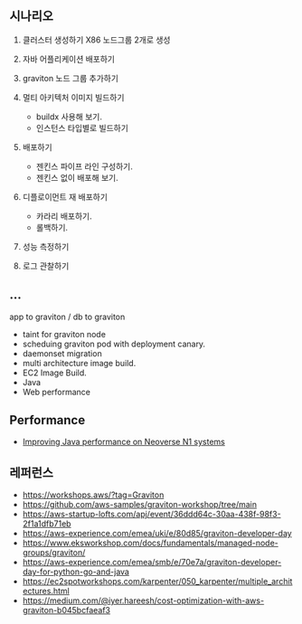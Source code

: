 ## 시나리오 ##

1. 클러스터 생성하기 X86 노드그룹 2개로 생성
2. 자바 어플리케이션 배포하기
3. graviton 노드 그룹 추가하기
4. 멀티 아키텍처 이미지 빌드하기
    - buildx 사용해 보기.
    - 인스턴스 타입별로 빌드하기
5. 배포하기
    - 젠킨스 파이프 라인 구성하기.
    - 젠킨스 없이 배포해 보기.
   
7. 디플로이먼트 재 배포하기
   - 카라리 배포하기.
   - 롤백하기.
8. 성능 측정하기
9. 로그 관찰하기  


## ... ##

app to graviton / db to graviton

* taint for graviton node
* scheduing graviton pod with deployment canary.
* daemonset migration
* multi architecture image build.
* EC2 Image Build.
* Java
* Web performance



## Performance ##

* [Improving Java performance on Neoverse N1 systems](https://community.arm.com/arm-community-blogs/b/architectures-and-processors-blog/posts/java-performance-on-neoverse-n1)



## 레퍼런스 ##

* https://workshops.aws/?tag=Graviton
* https://github.com/aws-samples/graviton-workshop/tree/main 
* https://aws-startup-lofts.com/apj/event/36ddd64c-30aa-438f-98f3-2f1a1dfb71eb
* https://aws-experience.com/emea/uki/e/80d85/graviton-developer-day
* https://www.eksworkshop.com/docs/fundamentals/managed-node-groups/graviton/
* https://aws-experience.com/emea/smb/e/70e7a/graviton-developer-day-for-python-go-and-java
* https://ec2spotworkshops.com/karpenter/050_karpenter/multiple_architectures.html
* https://medium.com/@iyer.hareesh/cost-optimization-with-aws-graviton-b045bcfaeaf3


